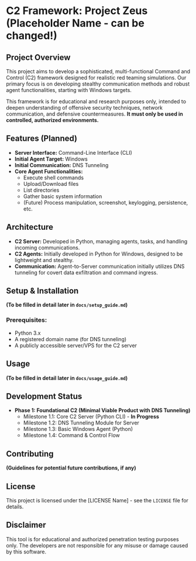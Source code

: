 # C2 Framework: Project Zeus (Placeholder Name - can be changed!)

## Project Overview

This project aims to develop a sophisticated, multi-functional Command and Control (C2) framework designed for realistic red teaming simulations. Our primary focus is on developing stealthy communication methods and robust agent functionalities, starting with Windows targets.

This framework is for educational and research purposes only, intended to deepen understanding of offensive security techniques, network communication, and defensive countermeasures. **It must only be used in controlled, authorized environments.**

## Features (Planned)

* **Server Interface:** Command-Line Interface (CLI)
* **Initial Agent Target:** Windows
* **Initial Communication:** DNS Tunneling
* **Core Agent Functionalities:**
    * Execute shell commands
    * Upload/Download files
    * List directories
    * Gather basic system information
    * (Future) Process manipulation, screenshot, keylogging, persistence, etc.

## Architecture

* **C2 Server:** Developed in Python, managing agents, tasks, and handling incoming communications.
* **C2 Agents:** Initially developed in Python for Windows, designed to be lightweight and stealthy.
* **Communication:** Agent-to-Server communication initially utilizes DNS tunneling for covert data exfiltration and command ingress.

## Setup & Installation

**(To be filled in detail later in `docs/setup_guide.md`)**

### Prerequisites:
* Python 3.x
* A registered domain name (for DNS tunneling)
* A publicly accessible server/VPS for the C2 server

## Usage

**(To be filled in detail later in `docs/usage_guide.md`)**

## Development Status

* **Phase 1: Foundational C2 (Minimal Viable Product with DNS Tunneling)**
    * Milestone 1.1: Core C2 Server (Python CLI) - **In Progress**
    * Milestone 1.2: DNS Tunneling Module for Server
    * Milestone 1.3: Basic Windows Agent (Python)
    * Milestone 1.4: Command & Control Flow

## Contributing

**(Guidelines for potential future contributions, if any)**

## License

This project is licensed under the [LICENSE Name] - see the `LICENSE` file for details.

## Disclaimer

This tool is for educational and authorized penetration testing purposes only. The developers are not responsible for any misuse or damage caused by this software.